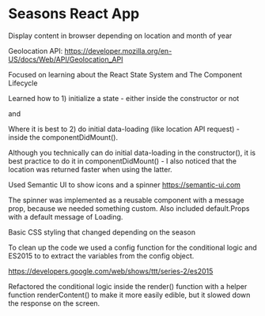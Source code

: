 # Seasons React App

Display content in browser depending on location and month of year

Geolocation API: https://developer.mozilla.org/en-US/docs/Web/API/Geolocation_API

Focused on learning about the React State System and The Component Lifecycle

Learned how to 1) initialize a state - either inside the constructor or not 

and

Where it is best to 2) do initial data-loading (like location API request) - inside the componentDidMount().

Although you technically can do initial data-loading in the constructor(), it is best practice to do it in componentDidMount() - I also noticed that the location was returned faster when using the latter.

Used Semantic UI to show icons and a spinner
https://semantic-ui.com

The spinner was implemented as a reusable component with a message prop, because we needed something custom.  Also included default.Props with a default message of Loading.

Basic CSS styling that changed depending on the season

To clean up the code we used a config function for the conditional logic and ES2015 to to extract the variables from the config object.

https://developers.google.com/web/shows/ttt/series-2/es2015

Refactored the conditional logic inside the render() function with a helper function renderContent() to make it more easily edible, but it slowed down the response on the screen. 